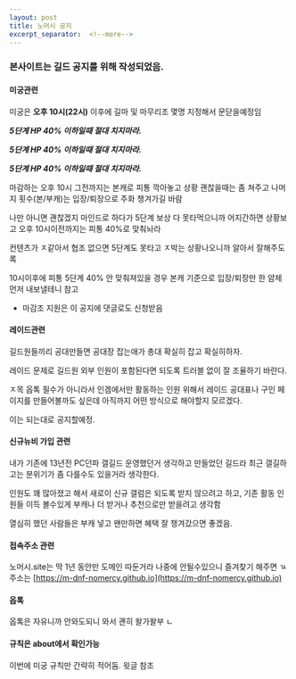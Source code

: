 ```yaml
---
layout: post
title: 노머시 공지
excerpt_separator:  <!--more-->
---
```


### 본사이트는 길드 공지를 위해 작성되었음.

#### 미궁관련  
미궁은 **오후 10시(22시)** 이후에 길마 및 마무리조 몇명 지정해서 문닫을예정임


*****5단계 HP 40% 이하일때 절대 치지마라.*****   

*****5단계 HP 40% 이하일때 절대 치지마라.*****   

*****5단계 HP 40% 이하일때 절대 치지마라.*****   


마감하는 오후 10시 그전까지는 본캐로 피통 깍아놓고 상황 괜찮을때는 좀 쳐주고 나머지 횟수(본/부캐)는 입장/퇴장으로 주화 챙겨가길 바람

나만 아니면 괜찮겠지 마인드로 하다가 5단계 보상 다 못타먹으니까 어지간하면 상황보고 오후 10시이전까지는 피통 40%로 맞춰놔라 

컨텐츠가 ㅈ같아서 협조 없으면 5단계도 못타고 ㅈ박는 상황나오니까 알아서 잘해주도록 

10시이후에 피통 5단계 40% 안 맞춰져있을 경우 본캐 기준으로 입장/퇴장만 한 얌체 먼저 내보낼테니 참고 


- 마감조 지원은 이 공지에 댓글로도 신청받음 


#### 레이드관련  
길드원들끼리 공대만들면 공대장 잡는애가 총대 확실히 잡고 확실히하자. 

레이드 문제로 길드원 외부 인원이 포함된다면 되도록 트러블 없이 잘 조율하기 바란다.

ㅈ목 옵톡 필수가 아니라서 인겜에서만 활동하는 인원 위해서 레이드 공대표나 구인 페이지를 만들어볼까도 싶은데 아직까지 어떤 방식으로 해야할지 모르겠다. 

이는 되는대로 공지할예정.


#### 신규뉴비 가입 관련 
내가 기존에 13년전 PC던파 갤길드 운영했던거 생각하고 만들었던 길드라 최근 갤길하고는 분위기가 좀 다를수도 있을거라 생각한다.

인원도 꽤 많아졌고 해서 새로이 신규 갤럼은 되도록 받지 않으려고 하고, 기존 활동 인원들 이득 볼수있게 부캐나 더 받거나 추천으로만 받을려고 생각함

열심히 했던 사람들은 부캐 넣고 왠만하면 혜택 잘 챙겨갔으면 좋겠음. 


#### 접속주소 관련 
노머시.site는 딱 1년 동안만 도메인 따둔거라 나중에 안될수있으니 즐겨찾기 해주면 ㄳ
주소는 [https://m-dnf-nomercy.github.io](https://m-dnf-nomercy.github.io) 


#### 옵톡
옵톡은 자유니까 안와도되니 와서 괜히 왈가왈부 ㄴ


#### 규칙은 about에서 확인가능 
이번에 미궁 규칙만 간략히 적어둠. 윗글 참조
